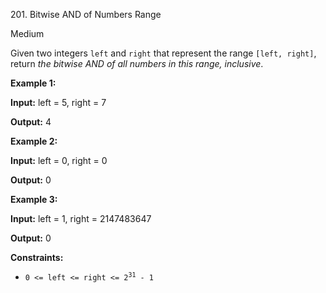 201\. Bitwise AND of Numbers Range

Medium

Given two integers `left` and `right` that represent the range `[left, right]`, return _the bitwise AND of all numbers in this range, inclusive_.

**Example 1:**

**Input:** left = 5, right = 7

**Output:** 4 

**Example 2:**

**Input:** left = 0, right = 0

**Output:** 0 

**Example 3:**

**Input:** left = 1, right = 2147483647

**Output:** 0 

**Constraints:**

*   <code>0 <= left <= right <= 2<sup>31</sup> - 1</code>